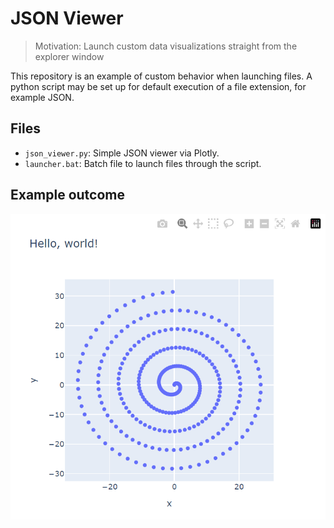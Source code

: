 # JSON Viewer

> Motivation: Launch custom data visualizations straight from the explorer window

This repository is an example of custom behavior when launching files. A python script may be set up for default execution of a file extension, for example JSON.

## Files

- `json_viewer.py`: Simple JSON viewer via Plotly.
- `launcher.bat`: Batch file to launch files through the script.

## Example outcome

![image: spiral plotly example](spiral_example.png)